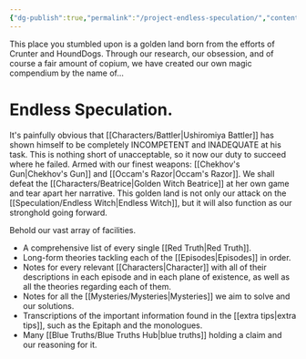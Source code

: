 ```yaml
---
{"dg-publish":true,"permalink":"/project-endless-speculation/","contentClasses":"center-headings red-truth red-links blue-truth","tags":["gardenEntry"],"created":"2025-02-27T17:44:11.788+01:00","updated":"2025-03-23T17:26:33.917+01:00"}
---
```



This place you stumbled upon is a golden land born from the efforts of Crunter and HoundDogs.
Through our research, our obsession, and of course a fair amount of copium, we have created our own magic compendium by the name of...
# Endless Speculation.

It's painfully obvious that [[Characters/Battler\|Ushiromiya Battler]] has shown himself to be completely INCOMPETENT and INADEQUATE at his task. This is nothing short of unacceptable, so it now our duty to succeed where he failed.
Armed with our finest weapons: [[Chekhov's Gun\|Chekhov's Gun]] and [[Occam's Razor\|Occam's Razor]]. We shall defeat the [[Characters/Beatrice\|Golden Witch Beatrice]] at her own game and tear apart her narrative.
This golden land is not only our attack on the [[Speculation/Endless Witch\|Endless Witch]], but it will also function as our stronghold going forward.

Behold our vast array of facilities.
- A comprehensive list of every single [[Red Truth\|Red Truth]].
- Long-form theories tackling each of the [[Episodes\|Episodes]] in order.
- Notes for every relevant [[Characters\|Character]] with all of their descriptions in each episode and in each plane of existence, as well as all the theories regarding each of them.
- Notes for all the [[Mysteries/Mysteries\|Mysteries]] we aim to solve and our solutions.
- Transcriptions of the important information found in the [[extra tips\|extra tips]], such as the Epitaph and the monologues.
- Many [[Blue Truths/Blue Truths Hub\|blue truths]] holding a claim and our reasoning for it.

